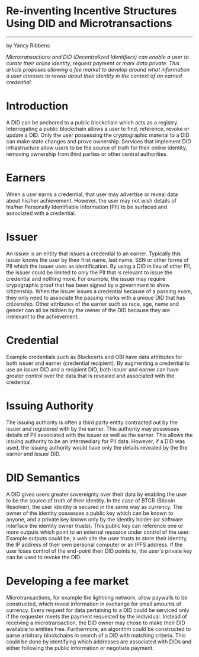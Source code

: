 # Re-inventing Incentive Structures Using DID and Microtransactions
---
by Yancy Ribbens

*Microtransactions and DID (Decentralized Identifiers) can enable a user to curate their online identity, request payment or mark
data private. This article proposes allowing a fee market to develop around what information a user chooses to reveal about their identity in the context of an earned credential.*

Introduction
============

A DID can be anchored to a public blockchain which acts as a registry.
Interrogating a public blockchain allows a user to find, reference,
revoke or update a DID. Only the user possessing the cryptographic material
to a DID can make state changes and prove ownership. Services that
implement DID infrastructure allow users to be the source of truth for
their online identity, removing ownership from third parties or other
central authorities.

Earners
=======

When a user earns a credential, that user may
advertise or reveal data about his/her achievement. However, the user
may not wish details of his/her Personally Identifiable Information
(PII) to be surfaced and associated with a credential.

Issuer
======

An issuer is an entity that issues a credential to an earner. Typically
this issuer knows the user by their first name, last name, SSN or other
forms of PII which the issuer uses as identification. By using a DID in
lieu of other PII, the issuer could be limited to only the PII that is
relevant to issue the credential and nothing more. For example, the
issuer may require crypographic proof that has been signed by a government to show
citizenship. When the issuer issues a credential because of a passing
exam, they only need to associate the passing marks with a unique DID
that has citizenship. Other attributes of the earner such as race, age,
name and gender can all be hidden by the owner of the DID because they
are irrelevant to the achievement.

Credential
==========

Example credentials such as Blockcerts and OBI have data attributes for both issuer and earner
(credential recipient). By augmenting a credential to use an issuer DID
and a recipient DID, both issuer and earner can have greater control
over the data that is revealed and associated with the 
credential.

Issuing Authority
=================

The issuing authority is often a third party entity contracted out by
the issuer and registered with by the earner. This authority may
possesses details of PII associated with the issuer as well as the
earner. This allows the issuing authority to be an intermediary for PII
data. However, if a DID was used, the issuing authority would have only
the details revealed by the the earner and issuer DID.

DID Semantics
=============

A DID gives users greater sovereignty over their data by enabling the
user to be the source of truth of their identity. In the case of BTCR
(Bitcoin Resolver), the user identity is secured in the same way as
currency. The owner of the identity possesses a public key which can be
known to anyone, and a private key known only by the identity holder (or
software interface the identity owner trusts). This public key can
reference one or more outputs which point to an external resource under
control of the user. Example outputs could be, a web site the user
trusts to store their identity, the IP address of their own personal
computer or an IPFS address. If the user loses control of the
end-point their DID points to, the user's private key can be used to
revoke the DID.

Developing a fee market
=======================

Microtransactions, for example the lightning network, allow
paywalls to be constructed, which reveal information in exchange for
small amounts of currency. Every request for data pertaining to a DID
could be serviced only if the requester meets the payment requested
by the individual. Instead of receiving a microtransaction, the DID owner may
chose to make their DID available to entities free. Furthermore, an algorithm
could be constructed to parse arbitrary blockchains in search of a DID with
matching criteria. This could be done by identifying which addresses are
associated with DIDs and either following the public information or negotiate payment.
